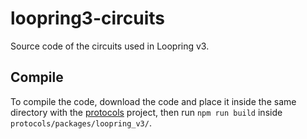 # loopring3-circuits

Source code of the circuits used in Loopring v3.

## Compile
To compile the code, download the code and place it inside the same directory with the [protocols](https://github.com/Loopring/protocols) project, then run `npm run build` inside `protocols/packages/loopring_v3/`.
